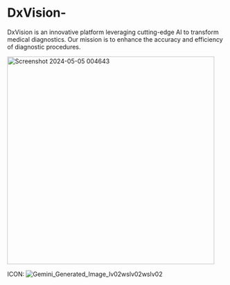 # DxVision-
DxVision is an innovative platform leveraging cutting-edge AI to transform medical diagnostics. Our mission is to enhance the accuracy and efficiency of diagnostic procedures.

<img width="478" alt="Screenshot 2024-05-05 004643" src="https://github.com/MiChaelinzo/DxVision-/assets/68110223/05a89283-8633-46e9-aedc-f9437a3118c7">

ICON:
![Gemini_Generated_Image_lv02wslv02wslv02](https://github.com/MiChaelinzo/DxVision-/assets/68110223/a397870c-8981-4bc2-80bc-9955f47b0f51)

